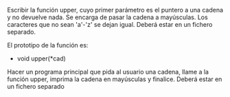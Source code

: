 Escribir la función upper, cuyo primer parámetro es el puntero a una cadena y no devuelve nada. Se encarga de pasar la cadena a mayúsculas. Los caracteres que no sean 'a'-'z' se dejan igual. Deberá estar en un fichero separado. 

El prototipo de la función es:

* void upper(*cad)

Hacer un programa principal que pida al usuario una cadena, llame a la función upper, imprima la cadena en mayúsculas y finalice. Deberá estar en un fichero separado
